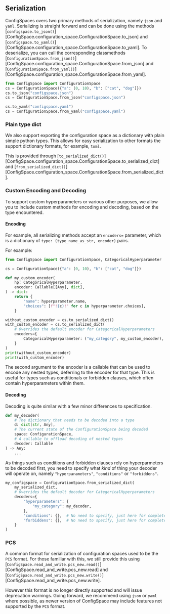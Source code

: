 ## Serialization

ConfigSpaces overs two primary methods of serialization, namely `json` and `yaml`.
Serializing is straight forward and can be done using the methods
[`configspace.to_json()`][ConfigSpace.configuration_space.ConfigurationSpace.to_json]
and [`configspace.to_yaml()`][ConfigSpace.configuration_space.ConfigurationSpace.to_yaml].
To deserialize, you can call the corresponding classmethods
[`ConfigurationSpace.from_json()`][ConfigSpace.configuration_space.ConfigurationSpace.from_json]
and [`ConfigurationSpace.from_yaml()`][ConfigSpace.configuration_space.ConfigurationSpace.from_yaml].

```python
from ConfigSpace import ConfigurationSpace
cs = ConfigurationSpace({"a": (0, 10), "b": ["cat", "dog"]})
cs.to_json("configspace.json")
cs = ConfigurationSpace.from_json("configspace.json")

cs.to_yaml("configspace.yaml")
cs = ConfigurationSpace.from_yaml("configspace.yaml")
```

### Plain type dict
We also support exporting the configuration space as a dictionary with plain simple python types.
This allows for easy serialization to other formats the support dictionary formats, for example, `toml`.

This is provided through [`to_serialized_dict()`][ConfigSpace.configuration_space.ConfigurationSpace.to_serialized_dict]
and [`from_serialized_dict()`][ConfigSpace.configuration_space.ConfigurationSpace.from_serialized_dict].

### Custom Encoding and Decoding
To support custom hyperparameters or various other purposes, we allow you to include custom methods
for encoding and decoding, based on the type encountered.

#### Encoding
For example, all serializing methods accept an `encoders=` parameter, which is a dictionary of
`type: (type_name_as_str, encoder)` pairs.

For example:
```python
from ConfigSpace import ConfigurationSpace, CategoricalHyperparameter

cs = ConfigurationSpace({"a": (0, 10), "b": ["cat", "dog"]})

def my_custom_encoder(
    hp: CategoricalHyperparameter,
    encoder: Callable[[Any], dict],
) -> dict:
    return {
        "name": hyperparameter.name,
        "choices": [f"!{c}!" for c in hyperparameter.choices],
    }

without_custom_encoder = cs.to_serialized_dict()
with_custom_encoder = cs.to_serialized_dict(
    # Overrides the default encoder for CategoricalHyperparameters
    encoders={
        CategoricalHyperparameter: ("my_category", my_custom_encoder),
    }
)
print(without_custom_encoder)
print(with_custom_encoder)
```

The second argument to the encoder is a callable that can be used to encode any nested types,
deferring to the encoder for that type. This is useful for types such as conditionals or forbidden clauses,
which often contain hyperparameters within them.

#### Decoding
Decoding is quite similar with a few minor differences to specification.

```python
def my_decoder(
    # The dictionary that needs to be decoded into a type
    d: dict[str, Any],
    # The current state of the ConfigurationSpace being decoded
    space: ConfigurationSpace,
    # A callable to offload decoding of nested types
    decoder: Callable
) -> Any:
    ...
```

As things such as conditions and forbidden clauses rely on hyperparmeters to be decoded first,
you need to specify what _kind_ of thing your decoder will operate on,
namely `"hyperparameters"`, `"conditions"` or `"forbiddens"`.

```python
my_configspace = ConfigurationSpace.from_serialized_dict(
    my_serialized_dict,
    # Overrides the default decoder for CategoricalHyperparameters
    decoders={
        "hyperparameters": {
            "my_category": my_decoder,
        },
        "conditions": {},  # No need to specify, just here for completeness
        "forbiddens": {},  # No need to specify, just here for completeness
    }
)
```


### PCS
A common format for serialization of configuration spaces used to be the `PCS` format.
For those familiar with this, we still provide this using
[`ConfigSpace.read_and_write.pcs_new.read()`][ConfigSpace.read_and_write.pcs_new.read]
and [`ConfigSpace.read_and_write.pcs_new.write()`][ConfigSpace.read_and_write.pcs_new.write].

However this format is no longer directly supported and will issue deprecation warnings.
Going forward, we recommend using `json` or `yaml` where possible, as newer version of
ConfigSpace may include features not supported by the `PCS` format.
